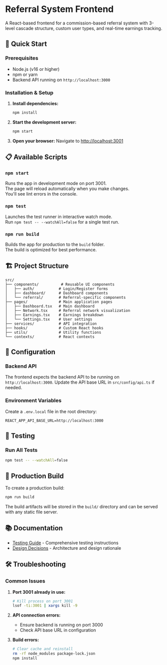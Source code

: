 
# Referral System Frontend

A React-based frontend for a commission-based referral system with 3-level cascade structure, custom user types, and real-time earnings tracking.

## 🚀 Quick Start

### Prerequisites
- Node.js (v16 or higher)
- npm or yarn
- Backend API running on `http://localhost:3000`

### Installation & Setup

1. **Install dependencies:**
   ```bash
   npm install
   ```

2. **Start the development server:**
   ```bash
   npm start
   ```

3. **Open your browser:**
   Navigate to [http://localhost:3001](http://localhost:3001)

## 📋 Available Scripts

### `npm start`
Runs the app in development mode on port 3001.\
The page will reload automatically when you make changes.\
You'll see lint errors in the console.

### `npm test`
Launches the test runner in interactive watch mode.\
Run `npm test -- --watchAll=false` for a single test run.

### `npm run build`
Builds the app for production to the `build` folder.\
The build is optimized for best performance.

## 🏗️ Project Structure

```
src/
├── components/          # Reusable UI components
│   ├── auth/           # Login/Register forms
│   ├── dashboard/      # Dashboard components
│   └── referral/       # Referral-specific components
├── pages/              # Main application pages
│   ├── Dashboard.tsx   # Main dashboard
│   ├── Network.tsx     # Referral network visualization
│   ├── Earnings.tsx    # Earnings breakdown
│   └── Settings.tsx    # User settings
├── services/           # API integration
├── hooks/              # Custom React hooks
├── utils/              # Utility functions
└── contexts/           # React contexts
```

## 🔧 Configuration

### Backend API
The frontend expects the backend API to be running on `http://localhost:3000`. Update the API base URL in `src/config/api.ts` if needed.

### Environment Variables
Create a `.env.local` file in the root directory:
```env
REACT_APP_API_BASE_URL=http://localhost:3000
```

## 🧪 Testing

### Run All Tests
```bash
npm test -- --watchAll=false
```


## 🚀 Production Build

To create a production build:
```bash
npm run build
```

The build artifacts will be stored in the `build/` directory and can be served with any static file server.

## 📚 Documentation

- [Testing Guide](TESTING_GUIDE.md) - Comprehensive testing instructions
- [Design Decisions](DESIGN_DECISIONS.md) - Architecture and design rationale

## 🛠️ Troubleshooting

### Common Issues

1. **Port 3001 already in use:**
   ```bash
   # Kill process on port 3001
   lsof -ti:3001 | xargs kill -9
   ```

2. **API connection errors:**
   - Ensure backend is running on port 3000
   - Check API base URL in configuration

3. **Build errors:**
   ```bash
   # Clear cache and reinstall
   rm -rf node_modules package-lock.json
   npm install
   ```

